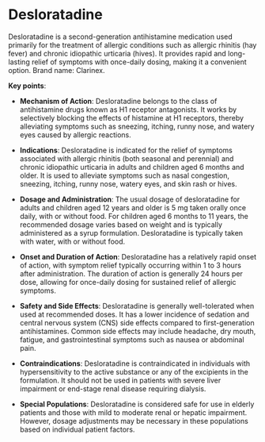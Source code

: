 [//]: # (source: ?)
[//]: # (brands: Clarinex)
[//]: # (tags: antihistamines)

# Desloratadine

Desloratadine is a second-generation antihistamine medication used primarily for the treatment of allergic conditions such as allergic rhinitis (hay fever) and chronic idiopathic urticaria (hives). It provides rapid and long-lasting relief of symptoms with once-daily dosing, making it a convenient option. Brand name: Clarinex.

**Key points**:

* **Mechanism of Action**: Desloratadine belongs to the class of antihistamine drugs known as H1 receptor antagonists. It works by selectively blocking the effects of histamine at H1 receptors, thereby alleviating symptoms such as sneezing, itching, runny nose, and watery eyes caused by allergic reactions.

* **Indications**: Desloratadine is indicated for the relief of symptoms associated with allergic rhinitis (both seasonal and perennial) and chronic idiopathic urticaria in adults and children aged 6 months and older. It is used to alleviate symptoms such as nasal congestion, sneezing, itching, runny nose, watery eyes, and skin rash or hives.

* **Dosage and Administration**: The usual dosage of desloratadine for adults and children aged 12 years and older is 5 mg taken orally once daily, with or without food. For children aged 6 months to 11 years, the recommended dosage varies based on weight and is typically administered as a syrup formulation. Desloratadine is typically taken with water, with or without food.

* **Onset and Duration of Action**: Desloratadine has a relatively rapid onset of action, with symptom relief typically occurring within 1 to 3 hours after administration. The duration of action is generally 24 hours per dose, allowing for once-daily dosing for sustained relief of allergic symptoms.

* **Safety and Side Effects**: Desloratadine is generally well-tolerated when used at recommended doses. It has a lower incidence of sedation and central nervous system (CNS) side effects compared to first-generation antihistamines. Common side effects may include headache, dry mouth, fatigue, and gastrointestinal symptoms such as nausea or abdominal pain.

* **Contraindications**: Desloratadine is contraindicated in individuals with hypersensitivity to the active substance or any of the excipients in the formulation. It should not be used in patients with severe liver impairment or end-stage renal disease requiring dialysis.

* **Special Populations**: Desloratadine is considered safe for use in elderly patients and those with mild to moderate renal or hepatic impairment. However, dosage adjustments may be necessary in these populations based on individual patient factors.
